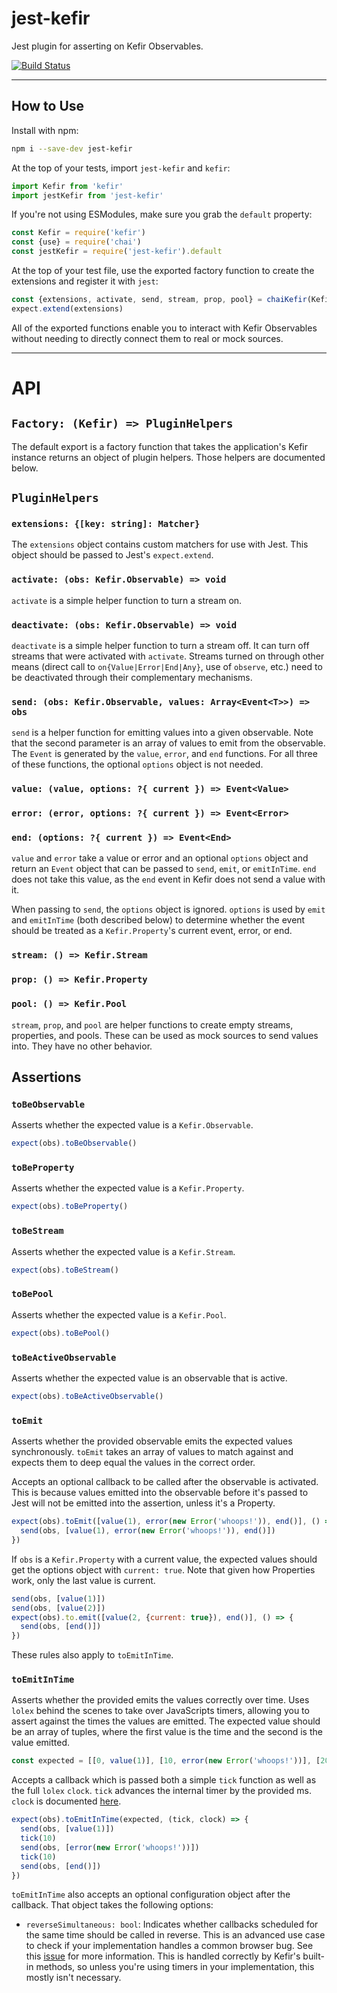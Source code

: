 # jest-kefir

Jest plugin for asserting on Kefir Observables.

[![Build Status](https://travis-ci.org/kefirjs/jest-kefir.svg?branch=master)](https://travis-ci.org/kefirjs/jest-kefir)

---

## How to Use

Install with npm:

```bash
npm i --save-dev jest-kefir
```

At the top of your tests, import `jest-kefir` and `kefir`:

```js
import Kefir from 'kefir'
import jestKefir from 'jest-kefir'
```

If you're not using ESModules, make sure you grab the `default` property:

```js
const Kefir = require('kefir')
const {use} = require('chai')
const jestKefir = require('jest-kefir').default
```

At the top of your test file, use the exported factory function to create the extensions and register it with `jest`:

```js
const {extensions, activate, send, stream, prop, pool} = chaiKefir(Kefir)
expect.extend(extensions)
```

All of the exported functions enable you to interact with Kefir Observables without needing to directly connect them to real or mock sources.

---

# API

## `Factory: (Kefir) => PluginHelpers`

The default export is a factory function that takes the application's Kefir instance returns an object of plugin helpers. Those helpers are documented below.

## `PluginHelpers`

### `extensions: {[key: string]: Matcher}`

The `extensions` object contains custom matchers for use with Jest. This object should be passed to Jest's `expect.extend`.

### `activate: (obs: Kefir.Observable) => void`

`activate` is a simple helper function to turn a stream on.

### `deactivate: (obs: Kefir.Observable) => void`

`deactivate` is a simple helper function to turn a stream off. It can turn off streams that were activated with `activate`. Streams turned on through other means (direct call to `on{Value|Error|End|Any}`, use of `observe`, etc.) need to be deactivated through their complementary mechanisms.

### `send: (obs: Kefir.Observable, values: Array<Event<T>>) => obs`

`send` is a helper function for emitting values into a given observable. Note that the second parameter is an array of values to emit from the observable. The `Event` is generated by the `value`, `error`, and `end` functions. For all three of these functions, the optional `options` object is not needed.

### `value: (value, options: ?{ current }) => Event<Value>`

### `error: (error, options: ?{ current }) => Event<Error>`

### `end: (options: ?{ current }) => Event<End>`

`value` and `error` take a value or error and an optional `options` object and return an `Event` object that can be passed to `send`, `emit`, or `emitInTime`. `end` does not take this value, as the `end` event in Kefir does not send a value with it.

When passing to `send`, the `options` object is ignored. `options` is used by `emit` and `emitInTime` (both described below) to determine whether the event should be treated as a `Kefir.Property`'s current event, error, or end.

### `stream: () => Kefir.Stream`

### `prop: () => Kefir.Property`

### `pool: () => Kefir.Pool`

`stream`, `prop`, and `pool` are helper functions to create empty streams, properties, and pools. These can be used as mock sources to send values into. They have no other behavior.

## Assertions

### `toBeObservable`

Asserts whether the expected value is a `Kefir.Observable`.

```js
expect(obs).toBeObservable()
```

### `toBeProperty`

Asserts whether the expected value is a `Kefir.Property`.

```js
expect(obs).toBeProperty()
```

### `toBeStream`

Asserts whether the expected value is a `Kefir.Stream`.

```js
expect(obs).toBeStream()
```

### `toBePool`

Asserts whether the expected value is a `Kefir.Pool`.

```js
expect(obs).toBePool()
```

### `toBeActiveObservable`

Asserts whether the expected value is an observable that is active.

```js
expect(obs).toBeActiveObservable()
```

### `toEmit`

Asserts whether the provided observable emits the expected values synchronously. `toEmit` takes an array of values to match against and expects them to deep equal the values in the correct order.

Accepts an optional callback to be called after the observable is activated. This is because values emitted into the observable before it's passed to Jest will not be emitted into the assertion, unless it's a Property.

```js
expect(obs).toEmit([value(1), error(new Error('whoops!')), end()], () => {
  send(obs, [value(1), error(new Error('whoops!')), end()])
})
```

If `obs` is a `Kefir.Property` with a current value, the expected values should get the options object with `current: true`. Note that given how Properties work, only the last value is current.

```js
send(obs, [value(1)])
send(obs, [value(2)])
expect(obs).to.emit([value(2, {current: true}), end()], () => {
  send(obs, [end()])
})
```

These rules also apply to `toEmitInTime`.

### `toEmitInTime`

Asserts whether the provided emits the values correctly over time. Uses `lolex` behind the scenes to take over JavaScripts timers, allowing you to assert against the times the values are emitted. The expected value should be an array of tuples, where the first value is the time and the second is the value emitted.

```js
const expected = [[0, value(1)], [10, error(new Error('whoops!'))], [20, end()]]
```

Accepts a callback which is passed both a simple `tick` function as well as the full `lolex` `clock`. `tick` advances the internal timer by the provided ms. `clock` is documented [here][clock].

```js
expect(obs).toEmitInTime(expected, (tick, clock) => {
  send(obs, [value(1)])
  tick(10)
  send(obs, [error(new Error('whoops!'))])
  tick(10)
  send(obs, [end()])
})
```

`toEmitInTime` also accepts an optional configuration object after the callback. That object takes the following options:

- `reverseSimultaneous: bool`: Indicates whether callbacks scheduled for the same time should be called in reverse. This is an advanced use case to check if your implementation handles a common browser bug. See this [issue][timer-issue] for more information. This is handled correctly by Kefir's built-in methods, so unless you're using timers in your implementation, this mostly isn't necessary.

  [clock]: https://github.com/sinonjs/lolex/#var-id--clocksettimeoutcallback-timeout
  [timer-issue]: https://github.com/sinonjs/lolex/issues/24
